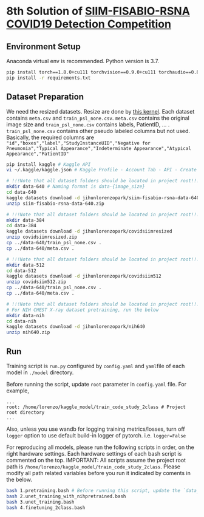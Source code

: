 # 8th Solution of [SIIM-FISABIO-RSNA COVID19 Detection Competition](https://www.kaggle.com/c/siim-covid19-detection)

## Environment Setup
Anaconda virtual env is recommended. Python version is 3.7.
```bash
pip install torch==1.8.0+cu111 torchvision==0.9.0+cu111 torchaudio==0.8.0 -f https://download.pytorch.org/whl/torch_stable.html
pip install -r requirements.txt
```

## Dataset Preparation
We need the resized datasets. Resize are done by [this kernel](https://www.kaggle.com/jihunlorenzopark/multiprocess-siim-covid-19-convert-to-jpg-256px). Each dataset contains `meta.csv` and `train_psl_none.csv`. `meta.csv` contains the original image size and `train_psl_none.csv` contains labels, PatientID, ... . `train_psl_none.csv` contains other pseudo labeled columns but not used. Basically, the required columns are `"id","boxes","label","StudyInstanceUID","Negative for Pneumonia","Typical Appearance","Indeterminate Appearance","Atypical Appearance","PatientID"`

```bash
pip install kaggle # Kaggle API
vi ~/.kaggle/kaggle.json # Kaggle Profile - Account Tab - API - Create New API Token  ex) {"usernames":"jihunlorenzopark", "key": "xxxxx"}

# !!!Note that all dataset folders should be located in project root!!!
mkdir data-640 # Naming format is data-{image_size}
cd data-640
kaggle datasets download -d jihunlorenzopark/siim-fisabio-rsna-data-640
unzip siim-fisabio-rsna-data-640.zip

# !!!Note that all dataset folders should be located in project root!!!
mkdir data-384
cd data-384
kaggle datasets download -d jihunlorenzopark/covidsiimresized
unzip covidsiimresized.zip
cp ../data-640/train_psl_none.csv .
cp ../data-640/meta.csv .

# !!!Note that all dataset folders should be located in project root!!!
mkdir data-512
cd data-512
kaggle datasets download -d jihunlorenzopark/covidsiim512
unzip covidsiim512.zip
cp ../data-640/train_psl_none.csv .
cp ../data-640/meta.csv .

# !!!Note that all dataset folders should be located in project root!!!
# For NIH CHEST X-ray dataset pretraining, run the below
mkdir data-nih
cd data-nih
kaggle datasets download -d jihunlorenzopark/nih640
unzip nih640.zip
```

## Run
Training script is `run.py` configured by `config.yaml` and `yaml`file of each model in `./model` directory.

Before running the script, update `root` parameter in `config.yaml` file. For example,
```
...
root: /home/lorenzo/kaggle_model/train_code_study_2class # Project root directory
...
```

Also, unless you use wandb for logging training metrics/losses, turn off `logger` option to use default build-in logger of pytorch. i.e. `logger=False`

For reproducing all models, please run the following scripts in order, on the right hardware settings. Each hardware settings of each bash script is commented on the top.
IMPORTANT: All scripts assume the project root path is `/home/lorenzo/kaggle_model/train_code_study_2class`. Please modify all path related variables before you run it indicated by coments in the below.
```bash
bash 1.pretraining.bash # Before running this script, update the `data_root` parameters in this file.
bash 2.unet_training_with_nihpretrained.bash
bash 3.unet_training.bash
bash 4.finetuning_2class.bash
```
